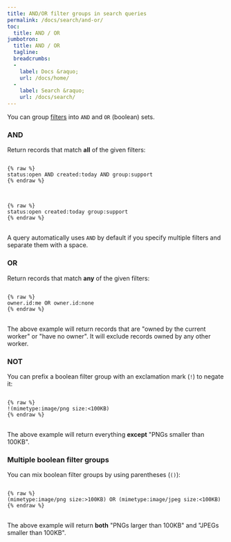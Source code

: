 ```yaml
---
title: AND/OR filter groups in search queries
permalink: /docs/search/and-or/
toc:
  title: AND / OR
jumbotron:
  title: AND / OR
  tagline: 
  breadcrumbs:
  -
    label: Docs &raquo;
    url: /docs/home/
  -
    label: Search &raquo;
    url: /docs/search/
---
```


You can group [filters](/docs/search/filters/) into `AND` and `OR` (boolean) sets.

### AND

Return records that match **all** of the given filters:

<pre>
<code class="language-text">
{% raw %}
status:open AND created:today AND group:support
{% endraw %}
</code>
</pre>

<pre>
<code class="language-text">
{% raw %}
status:open created:today group:support
{% endraw %}
</code>
</pre>

<div class="cerb-box note">
<p>A query automatically uses <code>AND</code> by default if you specify multiple filters and separate them with a space.</p>
</div>

### OR

Return records that match **any** of the given filters:

<pre>
<code class="language-text">
{% raw %}
owner.id:me OR owner.id:none
{% endraw %}
</code>
</pre>

The above example will return records that are "owned by the current worker" or "have no owner". It will exclude records owned by any other worker.

### NOT

You can prefix a boolean filter group with an exclamation mark (`!`) to negate it:

<pre>
<code class="language-text">
{% raw %}
!(mimetype:image/png size:<100KB)
{% endraw %}
</code>
</pre>

The above example will return everything **except** "PNGs smaller than 100KB".

### Multiple boolean filter groups

You can mix boolean filter groups by using parentheses (`()`):

<pre>
<code class="language-text">
{% raw %}
(mimetype:image/png size:&gt;100KB) OR (mimetype:image/jpeg size:&lt;100KB)
{% endraw %}
</code>
</pre>

The above example will return **both** "PNGs larger than 100KB" and "JPEGs smaller than 100KB".
